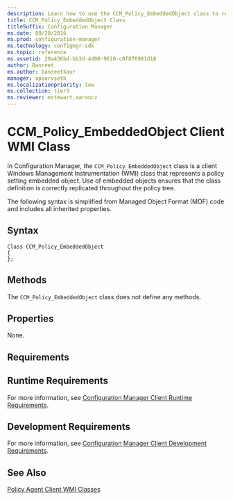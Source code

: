 ```yaml
---
description: Learn how to use the CCM_Policy_EmbeddedObject class to represent a policy setting embedded object.
title: CCM_Policy_EmbeddedObject Class
titleSuffix: Configuration Manager
ms.date: 09/20/2016
ms.prod: configuration-manager
ms.technology: configmgr-sdk
ms.topic: reference
ms.assetid: 29a436bd-bb3d-4d00-9610-c0f876981d18
author: Banreet
ms.author: banreetkaur
manager: apoorvseth
ms.localizationpriority: low
ms.collection: tier3
ms.reviewer: mstewart,aaroncz 
---
```

# CCM_Policy_EmbeddedObject Client WMI Class
In Configuration Manager, the `CCM_Policy_EmbeddedObject` class is a client Windows Management Instrumentation (WMI) class that represents a policy setting embedded object. Use of embedded objects ensures that the class definition is correctly replicated throughout the policy tree.  

 The following syntax is simplified from Managed Object Format (MOF) code and includes all inherited properties.  

## Syntax  

```  
Class CCM_Policy_EmbeddedObject   
{  
};  
```  

## Methods  
 The `CCM_Policy_EmbeddedObject` class does not define any methods.  

## Properties  
 None.  

## Requirements  

## Runtime Requirements  
 For more information, see [Configuration Manager Client Runtime Requirements](../../../../../develop/core/reqs/client-runtime-requirements.md).  

## Development Requirements  
 For more information, see [Configuration Manager Client Development Requirements](../../../../../develop/core/reqs/client-development-requirements.md).  

## See Also  
 [Policy Agent Client WMI Classes](../../../../../develop/reference/core/clients/client-classes/policy-agent-client-wmi-classes.md)
